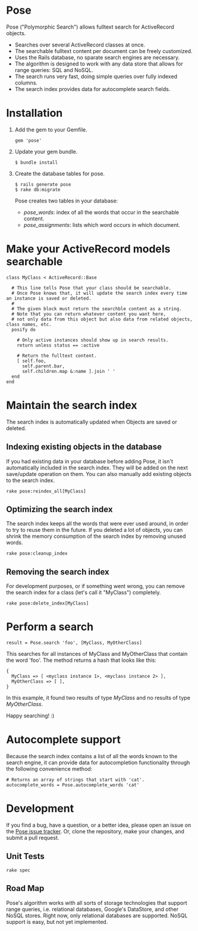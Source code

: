 # Pose

Pose  ("Polymorphic Search") allows fulltext search for ActiveRecord objects.

* Searches over several ActiveRecord classes at once.
* The searchable fulltext content per document can be freely customized.
* Uses the Rails database, no sparate search engines are necessary.
* The algorithm is designed to work with any data store that allows for range queries: SQL and NoSQL.
* The search runs very fast, doing simple queries over fully indexed columns.
* The search index provides data for autocomplete search fields.


# Installation

1.  Add the gem to your Gemfile.

        gem 'pose'

2.  Update your gem bundle.

        $ bundle install

3.  Create the database tables for pose.

        $ rails generate pose
        $ rake db:migrate

    Pose creates two tables in your database:

    * _pose_words_: index of all the words that occur in the searchable content.
    * _pose_assignments_: lists which word occurs in which document.


# Make your ActiveRecord models searchable

    class MyClass < ActiveRecord::Base

      # This line tells Pose that your class should be searchable.
      # Once Pose knows that, it will update the search index every time an instance is saved or deleted.
      #
      # The given block must return the searchble content as a string.
      # Note that you can return whatever content you want here,
      # not only data from this object but also data from related objects, class names, etc.
      posify do

        # Only active instances should show up in search results.
        return unless status == :active

        # Return the fulltext content.
        [ self.foo,
          self.parent.bar,
          self.children.map &:name ].join ' '
      end
    end


# Maintain the search index

The search index is automatically updated when Objects are saved or deleted.

## Indexing existing objects in the database
If you had existing data in your database before adding Pose, it isn't automatically included in the search index.
They will be added on the next save/update operation on them.
You can also manually add existing objects to the search index.

    rake pose:reindex_all[MyClass]

## Optimizing the search index
The search index keeps all the words that were ever used around, in order to try to reuse them in the future.
If you deleted a lot of objects, you can shrink the memory consumption of the search index by removing unused words.

    rake pose:cleanup_index

## Removing the search index
For development purposes, or if something went wrong, you can remove the search index for a class
(let's call it "MyClass") completely.

    rake pose:delete_index[MyClass]


# Perform a search

    result = Pose.search 'foo', [MyClass, MyOtherClass]

This searches for all instances of MyClass and MyOtherClass that contain the word 'foo'.
The method returns a hash that looks like this:

    {
      MyClass => [ <myclass instance 1>, <myclass instance 2> ],
      MyOtherClass => [ ],
    }

In this example, it found two results of type _MyClass_ and no results of type _MyOtherClass_.

Happy searching!  :)


# Autocomplete support

Because the search index contains a list of all the words known to the search engine,
it can provide data for autocompletion functionality through the following convenience method:

    # Returns an array of strings that start with 'cat'.
    autocomplete_words = Pose.autocomplete_words 'cat'



# Development

If you find a bug, have a question, or a better idea, please open an issue on the
<a href="https://github.com/kevgo/pose/issues">Pose issue tracker</a>.
Or, clone the repository, make your changes, and submit a pull request.

## Unit Tests

    rake spec

## Road Map

Pose's algorithm works with all sorts of storage technologies that support range queries, i.e. relational databases,
Google's DataStore, and other NoSQL stores. Right now, only relational databases are supported. NoSQL support is easy,
but not yet implemented.
